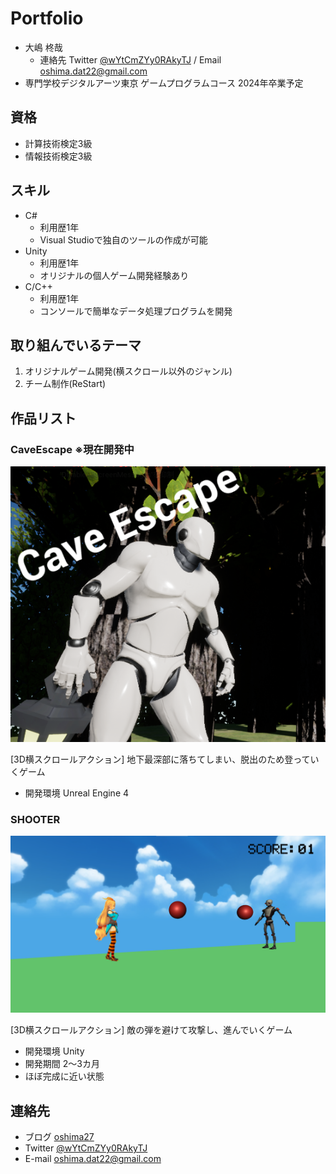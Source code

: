 ﻿# Portfolio

- 大嶋 柊哉
    - 連絡先 Twitter [@wYtCmZYy0RAkyTJ](https://twitter.com/wYtCmZYy0RAkyTJ) / Email [oshima.dat22@gmail.com](mailto:oshima.dat22@gmail.com)
- 専門学校デジタルアーツ東京 ゲームプログラムコース 2024年卒業予定

## 資格
- 計算技術検定3級
- 情報技術検定3級

## スキル
- C#
  - 利用歴1年
  - Visual Studioで独自のツールの作成が可能
- Unity
  - 利用歴1年
  - オリジナルの個人ゲーム開発経験あり
- C/C++
  - 利用歴1年
  - コンソールで簡単なデータ処理プログラムを開発

## 取り組んでいるテーマ
1. オリジナルゲーム開発(横スクロール以外のジャンル)
2. チーム制作(ReStart)

## 作品リスト

### CaveEscape ※現在開発中
![screenshot](caveescapeSS.png)

[3D横スクロールアクション] 地下最深部に落ちてしまい、脱出のため登っていくゲーム

- 開発環境 Unreal Engine 4
  
### SHOOTER
![screenshot](shooter.png)

[3D横スクロールアクション] 敵の弾を避けて攻撃し、進んでいくゲーム

- 開発環境 Unity
- 開発期間 2～3カ月
- ほぼ完成に近い状態


## 連絡先
- ブログ [oshima27](https://oshima27.hatenablog.com/)
- Twitter [@wYtCmZYy0RAkyTJ](https://twitter.com/wYtCmZYy0RAkyTJ)
- E-mail [oshima.dat22@gmail.com](mailto:oshima.dat22@gmail.com)
